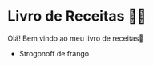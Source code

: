 
# Livro de Receitas :man_cook:

Olá! Bem vindo ao meu livro de receitas:wave:
- Strogonoff de frango
